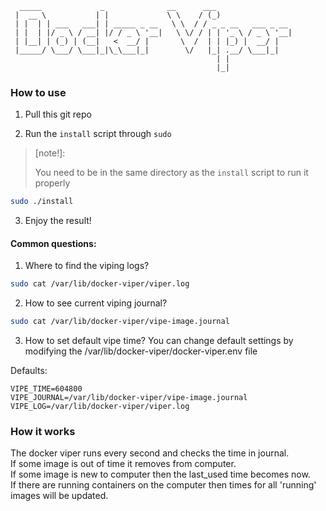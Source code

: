 ```plaintext
  _____             _              __      ___                 
 |  __ \           | |             \ \    / (_)                
 | |  | | ___   ___| | _____ _ __   \ \  / / _ _ __   ___ _ __ 
 | |  | |/ _ \ / __| |/ / _ \ '__|   \ \/ / | | '_ \ / _ \ '__|
 | |__| | (_) | (__|   <  __/ |       \  /  | | |_) |  __/ |   
 |_____/ \___/ \___|_|\_\___|_|        \/   |_| .__/ \___|_|   
                                              | |              
                                              |_|                                                                                                  
```

### How to use

1. Pull this git repo


2. Run the `install` script through `sudo`

> [note!]:
>
> You need to be in the same directory as the `install` script to run it properly

```bash
sudo ./install
```

3. Enjoy the result!

#### Common questions:

1. Where to find the viping logs?

```bash
sudo cat /var/lib/docker-viper/viper.log
```

2. How to see current viping journal?

```bash
sudo cat /var/lib/docker-viper/vipe-image.journal
```

3. How to set default vipe time?
You can change default settings by modifying the 
/var/lib/docker-viper/docker-viper.env file

Defaults:
```dotenv
VIPE_TIME=604800
VIPE_JOURNAL=/var/lib/docker-viper/vipe-image.journal
VIPE_LOG=/var/lib/docker-viper/viper.log
```

### How it works
The docker viper runs every second and checks the time in journal.  
If some image is out of time it removes from computer.  
If some image is new to computer then the last_used time becomes now.  
If there are running containers on the computer then times for all 'running' images will be updated.
